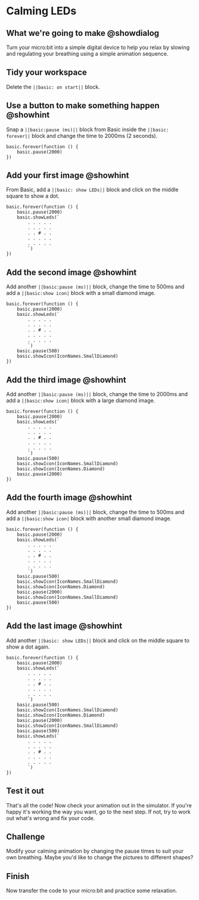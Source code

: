 
# Calming LEDs
## What we're going to make @showdialog
Turn your micro:bit into a simple digital device to help you relax by slowing and regulating your breathing using a simple animation sequence.

## Tidy your workspace
Delete the ``||basic: on start||`` block.

## Use a button to make something happen @showhint
Snap a ``||basic:pause (ms)||`` block from Basic inside the  ``||basic: forever||`` block and change the time to 2000ms (2 seconds).
```blocks
basic.forever(function () {
    basic.pause(2000)
})
```

## Add your first image @showhint
From Basic, add a ``||basic: show LEDs||`` block and click on the middle square
to show a dot.

```blocks
basic.forever(function () {
    basic.pause(2000)
    basic.showLeds(`
        . . . . .
        . . . . .
        . . # . .
        . . . . .
        . . . . .
        `)
})
```

## Add the second image @showhint
Add another ``||basic:pause (ms)||`` block, change the time to 500ms and add a ``||basic:show icon|`` block
with a small diamond image.

```blocks
basic.forever(function () {
    basic.pause(2000)
    basic.showLeds(`
        . . . . .
        . . . . .
        . . # . .
        . . . . .
        . . . . .
        `)
    basic.pause(500)
    basic.showIcon(IconNames.SmallDiamond)
})
```


## Add the third image @showhint
Add another ``||basic:pause (ms)||`` block, change the time to 2000ms and add a ``||basic:show icon|`` block
with a large diamond image.

```blocks
basic.forever(function () {
    basic.pause(2000)
    basic.showLeds(`
        . . . . .
        . . . . .
        . . # . .
        . . . . .
        . . . . .
        `)
    basic.pause(500)
    basic.showIcon(IconNames.SmallDiamond)    
    basic.showIcon(IconNames.Diamond)
    basic.pause(2000)
})
```


## Add the fourth image @showhint
Add another ``||basic:pause (ms)||`` block, change the time to 500ms and add a ``||basic:show icon|`` block
with another small diamond image.

```blocks
basic.forever(function () {
    basic.pause(2000)
    basic.showLeds(`
        . . . . .
        . . . . .
        . . # . .
        . . . . .
        . . . . .
        `)
    basic.pause(500)
    basic.showIcon(IconNames.SmallDiamond)    
    basic.showIcon(IconNames.Diamond)
    basic.pause(2000)
    basic.showIcon(IconNames.SmallDiamond)
    basic.pause(500)
})
```

## Add the last image @showhint
Add another ``||basic: show LEDs||`` block and click on the middle square
to show a dot again.

```blocks
basic.forever(function () {
    basic.pause(2000)
    basic.showLeds(`
        . . . . .
        . . . . .
        . . # . .
        . . . . .
        . . . . .
        `)
    basic.pause(500)
    basic.showIcon(IconNames.SmallDiamond)    
    basic.showIcon(IconNames.Diamond)
    basic.pause(2000)
    basic.showIcon(IconNames.SmallDiamond)
    basic.pause(500)
    basic.showLeds(`
        . . . . .
        . . . . .
        . . # . .
        . . . . .
        . . . . .
        `)
})
```

## Test it out
That's all the code! Now check your animation out in the simulator.
If you're happy it's working the way you want, go to the next step.
If not, try to work out what's wrong and fix your code.


## Challenge
Modify your calming animation by changing the pause times to suit your own breathing. 
Maybe you'd like to change the pictures to different shapes?


## Finish
Now transfer the code to your micro:bit and practice some relaxation.
